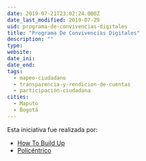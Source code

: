 ```yaml
---
date: 2019-07-21T23:02:24.000Z
date_last_modified: 2019-07-29
uid: programa-de-convivencias-digitales
title: "Programa De Convivencias Digitales"
description: ""
type: 
website: 
date_ini: 
date_end: 
tags:
  - mapeo-ciudadano
  - transparencia-y-rendicion-de-cuentas
  - participación-ciudadana
cities: 
  - Maputo
  - Bogotá
---
```


Esta iniciativa fue realizada por:

- [How To Build Up](/organizaciones/how-to-build-up)
- [Policéntrico](/organizaciones/policentrico)
